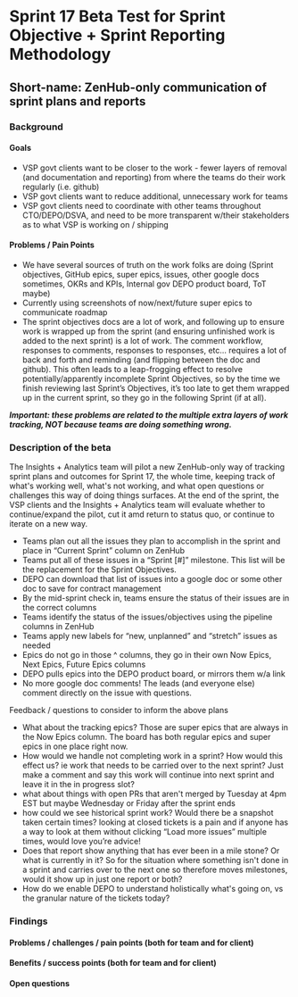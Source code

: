 # Sprint 17 Beta Test for Sprint Objective + Sprint Reporting Methodology
## Short-name: ZenHub-only communication of sprint plans and reports

### Background

#### Goals
- VSP govt clients want to be closer to the work - fewer layers of removal (and documentation and reporting) from where the teams do their work regularly (i.e. github)
- VSP govt clients want to reduce additional, unnecessary work for teams
- VSP govt clients need to coordinate with other teams throughout CTO/DEPO/DSVA, and need to be more transparent w/their stakeholders as to what VSP is working on / shipping

#### Problems / Pain Points
- We have several sources of truth on the work folks are doing (Sprint objectives, GitHub epics, super epics, issues, other google docs sometimes, OKRs and KPIs, Internal gov DEPO product board, ToT maybe)
- Currently using screenshots of now/next/future super epics to communicate roadmap
- The sprint objectives docs are a lot of work, and following up to ensure work is wrapped up from the sprint (and ensuring unfinished work is added to the next sprint) is a lot of work. The comment workflow, responses to comments, responses to responses, etc… requires a lot of back and forth and reminding (and flipping between the doc and github). This often leads to a leap-frogging effect to resolve potentially/apparently incomplete Sprint Objectives, so by the time we finish reviewing last Sprint’s Objectives, it’s too late to get them wrapped up in the current sprint, so they go in the following Sprint (if at all).

_**Important: these problems are related to the multiple extra layers of work tracking, NOT because teams are doing something wrong.**_

### Description of the beta
The Insights + Analytics team will pilot a new ZenHub-only way of tracking sprint plans and outcomes for Sprint 17, the whole time, keeping track of what's working well, what's not working, and what open questions or challenges this way of doing things surfaces. At the end of the sprint, the VSP clients and the Insights + Analytics team will evaluate whether to continue/expand the pilot, cut it amd return to status quo, or continue to iterate on a new way.

- Teams plan out all the issues they plan to accomplish in the sprint and place in “Current Sprint” column on ZenHub
- Teams put all of these issues in a “Sprint [#]” milestone. This list will be the replacement for the Sprint Objectives.
- DEPO can download that list of issues into a google doc or some other doc to save for contract management
- By the mid-sprint check in, teams ensure the status of their issues are in the correct columns
- Teams identify the status of the issues/objectives using the pipeline columns in ZenHub
- Teams apply new labels for “new, unplanned” and “stretch” issues as needed
- Epics do not go in those ^ columns, they go in their own Now Epics, Next Epics, Future Epics columns
- DEPO pulls epics into the DEPO product board, or mirrors them w/a link
- No more google doc comments! The leads (and everyone else) comment directly on the issue with questions.

Feedback / questions to consider to inform the above plans
- What about the tracking epics?  Those are super epics that are always in the Now Epics column. The board has both regular epics and super epics in one place right now.
- How would we handle not completing work in a sprint? How would this effect us? ie work that needs to be carried over to the next sprint? Just make a comment and say this work will continue into next sprint and leave it in the in progress slot?
- what about things with open PRs that aren't merged by Tuesday at 4pm EST but maybe Wednesday or Friday after the sprint ends
- how could we see historical sprint work?  Would there be a snapshot taken certain times? looking at closed tickets is a pain and if anyone has a way to look at them without clicking “Load more issues” multiple times, would love you’re advice!
- Does that report show anything that has ever been in a mile stone? Or what is currently in it? So for the situation where something isn't done in a sprint and carries over to the next one so therefore moves milestones, would it show up in just one report or both?
- How do we enable DEPO to understand holistically what's going on, vs the granular nature of the tickets today?

### Findings
#### Problems / challenges / pain points (both for team and for client)
#### Benefits / success points (both for team and for client)
#### Open questions

